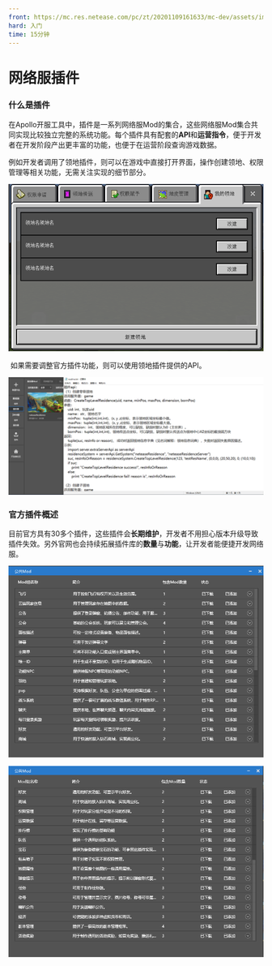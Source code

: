 ```yaml
---
front: https://mc.res.netease.com/pc/zt/20201109161633/mc-dev/assets/img/lingdichajian.9a30c0b7.png
hard: 入门
time: 15分钟
---
```


# 网络服插件

### 什么是插件

​		在Apollo开服工具中，插件是一系列网络服Mod的集合，这些网络服Mod集合共同实现比较独立完整的系统功能。每个插件具有配套的**API**和**运营指令**，便于开发者在开发阶段产出更丰富的功能，也便于在运营阶段查询游戏数据。

​		例如开发者调用了领地插件，则可以在游戏中直接打开界面，操作创建领地、权限管理等相关功能，无需关注实现的细节部分。

![](./images/lingdichajian.png)

​		如果需要调整官方插件功能，则可以使用领地插件提供的API。

![](./images/lingdichajian1.png)



### 官方插件概述

​		目前官方具有30多个插件，这些插件会**长期维护**，开发者不用担心版本升级导致插件失效。另外官网也会持续拓展插件库的**数量**与**功能**，让开发者能便捷开发网络服。

![](./images/chajian1.png)

![](./images/chajian2.png)
